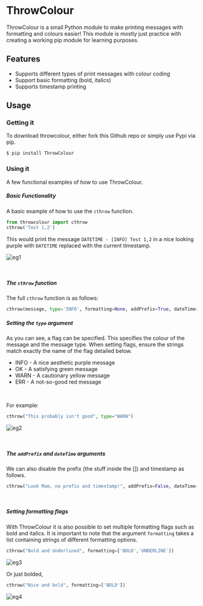 # ThrowColour

ThrowColour is a small Python module to make printing messages with formatting and colours easier! This module is mostly just practice with creating a working pip module for learning purposes.

## Features

  - Supports different types of print messages with colour coding
  - Support basic formatting (bold, italics)
  - Supports timestamp printing

## Usage
###  Getting it

To download throwcolour, either fork this Github repo or simply use Pypi via pip.
```sh
$ pip install ThrowColour
```

### Using it

A few functional examples of how to use ThrowColour.

##### Basic Functionality

A basic example of how to use the ```cthrow``` function.

```Python
from throwcolour import cthrow
cthrow('Test 1,2')
```

This would print the message ```DATETIME - [INFO] Test 1,2``` in a nice looking purple with ```DATETIME``` replaced with the current timestamp.

![eg1](res/eg1.png?raw=true)

<br>

##### The ```cthrow``` function

The full ```cthrow``` function is as follows:
```Python
cthrow(message, type='INFO', formatting=None, addPrefix=True, dateTime=True)
```

##### Setting the ```type``` argument

As you can see, a flag can be specified. This specifies the colour of the message and the message type. When setting flags, ensure the strings match exactly the name of the flag detailed below.
 * INFO - A nice aesthetic purple message
 * OK - A satisfying green message
 * WARN - A cautionary yellow message
 * ERR - A not-so-good red message

<br>

For example:

```Python
cthrow("This probably isn't good", type="WARN")
```

![eg2](res/eg2.png?raw=true)

<br>

##### The ```addPrefix``` and ```dateTime``` arguments

We can also disable the prefix (the stuff inside the []) and timestamp as follows.

```Python
cthrow("Look Mom, no prefix and timestamp!", addPrefix=False, dateTime=False)
```

<br>

##### Setting formatting flags

With ThrowColour it is also possible to set multiple formatting flags such as bold and italics. It is important to note that the argument ```formatting``` takes a list containing strings of different formatting options.

```Python
cthrow("Bold and Underlined", formatting=['BOLD','UNDERLINE'])
```
![eg3](res/eg3.png?raw=true)

Or just bolded,
```Python
cthrow("Nice and bold", formatting=['BOLD'])
```

![eg4](res/eg4.png?raw=true)
